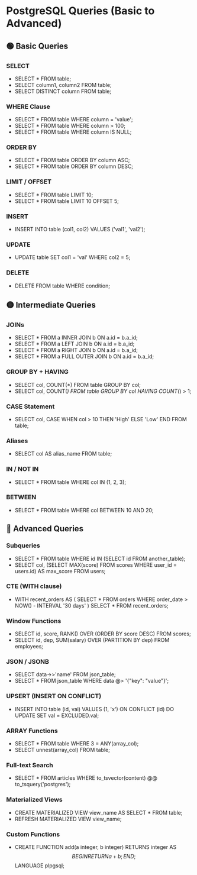 # PostgreSQL Queries (Basic to Advanced)

## 🟢 Basic Queries

### SELECT
- SELECT * FROM table;
- SELECT column1, column2 FROM table;
- SELECT DISTINCT column FROM table;

### WHERE Clause
- SELECT * FROM table WHERE column = 'value';
- SELECT * FROM table WHERE column > 100;
- SELECT * FROM table WHERE column IS NULL;

### ORDER BY
- SELECT * FROM table ORDER BY column ASC;
- SELECT * FROM table ORDER BY column DESC;

### LIMIT / OFFSET
- SELECT * FROM table LIMIT 10;
- SELECT * FROM table LIMIT 10 OFFSET 5;

### INSERT
- INSERT INTO table (col1, col2) VALUES ('val1', 'val2');

### UPDATE
- UPDATE table SET col1 = 'val' WHERE col2 = 5;

### DELETE
- DELETE FROM table WHERE condition;

## 🟡 Intermediate Queries

### JOINs
- SELECT * FROM a INNER JOIN b ON a.id = b.a_id;
- SELECT * FROM a LEFT JOIN b ON a.id = b.a_id;
- SELECT * FROM a RIGHT JOIN b ON a.id = b.a_id;
- SELECT * FROM a FULL OUTER JOIN b ON a.id = b.a_id;

### GROUP BY + HAVING
- SELECT col, COUNT(*) FROM table GROUP BY col;
- SELECT col, COUNT(*) FROM table GROUP BY col HAVING COUNT(*) > 1;

### CASE Statement
- SELECT col, CASE WHEN col > 10 THEN 'High' ELSE 'Low' END FROM table;

### Aliases
- SELECT col AS alias_name FROM table;

### IN / NOT IN
- SELECT * FROM table WHERE col IN (1, 2, 3);

### BETWEEN
- SELECT * FROM table WHERE col BETWEEN 10 AND 20;

## 🔵 Advanced Queries

### Subqueries
- SELECT * FROM table WHERE id IN (SELECT id FROM another_table);
- SELECT col, (SELECT MAX(score) FROM scores WHERE user_id = users.id) AS max_score FROM users;

### CTE (WITH clause)
- WITH recent_orders AS (
    SELECT * FROM orders WHERE order_date > NOW() - INTERVAL '30 days'
  )
  SELECT * FROM recent_orders;

### Window Functions
- SELECT id, score, RANK() OVER (ORDER BY score DESC) FROM scores;
- SELECT id, dep, SUM(salary) OVER (PARTITION BY dep) FROM employees;

### JSON / JSONB
- SELECT data->>'name' FROM json_table;
- SELECT * FROM json_table WHERE data @> '{"key": "value"}';

### UPSERT (INSERT ON CONFLICT)
- INSERT INTO table (id, val) VALUES (1, 'x') 
  ON CONFLICT (id) DO UPDATE SET val = EXCLUDED.val;

### ARRAY Functions
- SELECT * FROM table WHERE 3 = ANY(array_col);
- SELECT unnest(array_col) FROM table;

### Full-text Search
- SELECT * FROM articles WHERE to_tsvector(content) @@ to_tsquery('postgres');

### Materialized Views
- CREATE MATERIALIZED VIEW view_name AS SELECT * FROM table;
- REFRESH MATERIALIZED VIEW view_name;

### Custom Functions
- CREATE FUNCTION add(a integer, b integer) RETURNS integer AS $$
  BEGIN
    RETURN a + b;
  END;
  $$ LANGUAGE plpgsql;
